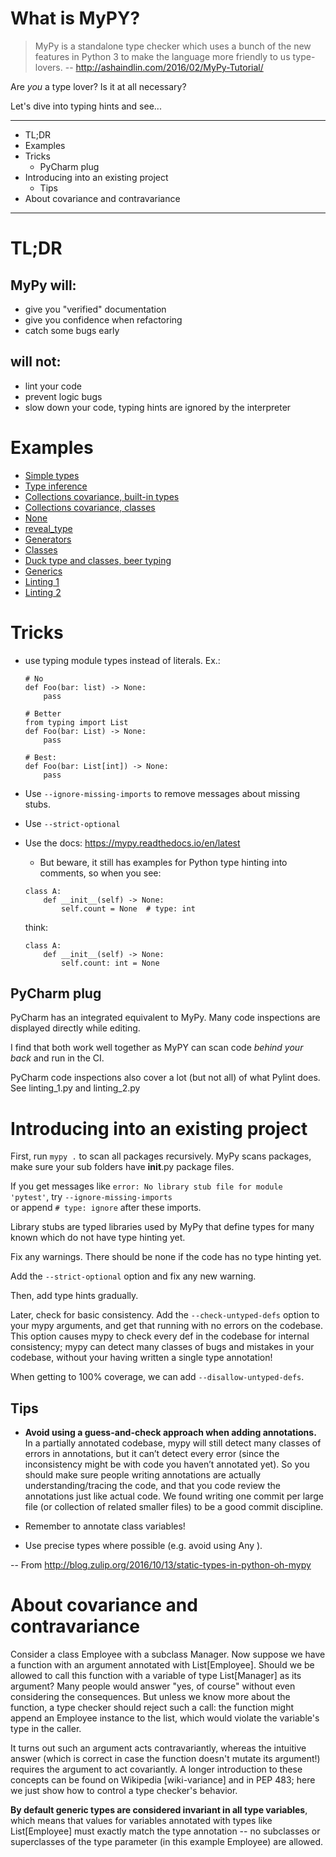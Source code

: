# What is MyPY?
> MyPy is a standalone type checker which uses a bunch of the new features in 
> Python 3 to make the language more friendly to us type-lovers.
> -- http://ashaindlin.com/2016/02/MyPy-Tutorial/

Are _you_ a type lover?  Is it at all necessary?

Let's dive into typing hints and see...

-------------------------------------------------------------------------------
- TL;DR
- Examples
- Tricks
    - PyCharm plug
- Introducing into an existing project
    - Tips
- About covariance and contravariance
-------------------------------------------------------------------------------

# TL;DR

## MyPy will:
- give you "verified" documentation
- give you confidence when refactoring
- catch some bugs early

## will not:
- lint your code
- prevent logic bugs
- slow down your code, typing hints are ignored by the interpreter 


# Examples

- [Simple types](simple_types.ipynb)
- [Type inference](type_inference.py)
- [Collections covariance, built-in types](collections_covariance_buit_ins.py)
- [Collections covariance, classes](collections_covariance_classes.py)
- [None](none.py)
- [reveal_type](reveal_type.py)
- [Generators](generators.py)
- [Classes](classes_and_some_beers.py)
- [Duck type and classes, beer typing](classes_structural_subtyping_and_some_more_beers.py)
- [Generics](classes_generics.py)
- [Linting 1](linting_1.py)
- [Linting 2](linting_2.py)


# Tricks
- use typing module types instead of literals. Ex.: 
    ```
    # No    
    def Foo(bar: list) -> None:
        pass

    # Better
    from typing import List
    def Foo(bar: List) -> None:
        pass
        
    # Best: 
    def Foo(bar: List[int]) -> None:
        pass
    ```

- Use `--ignore-missing-imports` to remove messages about missing stubs.
- Use `--strict-optional`
- Use the docs: https://mypy.readthedocs.io/en/latest
    - But beware, it still has examples for Python type hinting into comments, so when you see:
    ```
    class A:
        def __init__(self) -> None:
            self.count = None  # type: int
    ```  
    think:
    ```
    class A:
        def __init__(self) -> None:
            self.count: int = None
    ```
 
## PyCharm plug
PyCharm has an integrated equivalent to MyPy. Many code inspections are displayed directly while editing.

I find that both work well together as MyPY can scan code _behind your back_ and run in the CI.

PyCharm code inspections also cover a lot (but not all) of what Pylint does. 
See linting_1.py and linting_2.py


# Introducing into an existing project

First, run  `mypy .` to scan all packages recursively. MyPy scans packages, make sure your sub folders have 
__init__.py package files.

If you get messages like `error: No library stub file for module 'pytest'`, try `--ignore-missing-imports`   
or append `# type: ignore`  after these imports.

Library stubs are typed libraries used by MyPy that define types for many known which do not have type hinting yet.

Fix any warnings. There should be none if the code has no type hinting yet.

Add the `--strict-optional` option and fix any new warning.

Then, add type hints gradually.

Later, check for basic consistency. Add the `--check-untyped-defs` option to your mypy arguments, and get that running
with no errors on the codebase. This option causes mypy to check every def in the codebase for internal consistency;
mypy can detect many classes of bugs and mistakes in your codebase, without your having written a single type
annotation!

When getting to 100% coverage, we can add `--disallow-untyped-defs`.


## Tips

- **Avoid using a guess-and-check approach when adding annotations.** In a partially annotated codebase, mypy will still
detect many classes of errors in annotations, but it can’t detect every error (since the inconsistency might be with
code you haven’t annotated yet). So you should make sure people writing annotations are actually understanding/tracing
the code, and that you code review the annotations just like actual code. We found writing one commit per large file (or
collection of related smaller files) to be a good commit discipline.

- Remember to annotate class variables!

- Use precise types where possible (e.g. avoid using Any ).

-- From http://blog.zulip.org/2016/10/13/static-types-in-python-oh-mypy


# About covariance and contravariance

Consider a class Employee with a subclass Manager. Now suppose we have a function with an argument annotated with
List[Employee]. Should we be allowed to call this function with a variable of type List[Manager] as its argument? Many
people would answer "yes, of course" without even considering the consequences. But unless we know more about the
function, a type checker should reject such a call: the function might append an Employee instance to the list, which
would violate the variable's type in the caller.

It turns out such an argument acts contravariantly, whereas the intuitive answer (which is correct in case the function
doesn't mutate its argument!) requires the argument to act covariantly. A longer introduction to these concepts can be
found on Wikipedia [wiki-variance] and in PEP 483; here we just show how to control a type checker's behavior.

**By default generic types are considered invariant in all type variables**, which means that values for variables 
annotated with types like List[Employee] must exactly match the type annotation -- no subclasses or superclasses of the 
type parameter (in this example Employee) are allowed.

